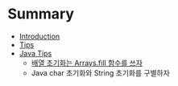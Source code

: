 # Summary

* [Introduction](README.md)
* [Tips](chapter1.md)
* [Java Tips](java-tips.md)
  * [배열 초기화는 Arrays.fill 함수를 쓰자](java-tips/bc30-c5f4-cd08-ae30-d654-b294-arrays-fill-d568-c218-b97c-c4f0-c790.md)
  * Java char 초기화와 String 초기화를 구별하자


